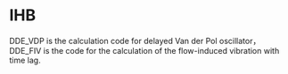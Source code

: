 # IHB
DDE_VDP is the calculation code for delayed Van der Pol oscillator，
DDE_FIV is the code for the calculation of the flow-induced vibration with time lag.
